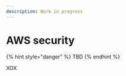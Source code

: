 ```yaml
---
description: Work in progress
---
```


# AWS security

{% hint style="danger" %}
TBD
{% endhint %}

XOX

